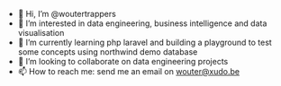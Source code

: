 - 👋 Hi, I’m @woutertrappers
- 👀 I’m interested in data engineering, business intelligence and data visualisation
- 🌱 I’m currently learning php laravel and building a playground to test some concepts using northwind demo database
- 💞️ I’m looking to collaborate on data engineering projects
- 📫 How to reach me: send me an email on wouter@xudo.be
